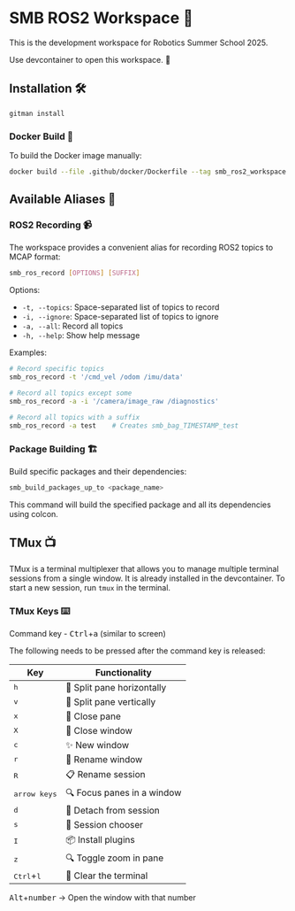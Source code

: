 # SMB ROS2 Workspace 🤖

This is the development workspace for Robotics Summer School 2025.

Use devcontainer to open this workspace. 🐳

## Installation 🛠️

```bash
gitman install
```

### Docker Build 🐳

To build the Docker image manually:

```bash
docker build --file .github/docker/Dockerfile --tag smb_ros2_workspace:main .
```
## Available Aliases 🚀

### ROS2 Recording 📹

The workspace provides a convenient alias for recording ROS2 topics to MCAP format:

```bash
smb_ros_record [OPTIONS] [SUFFIX]
```

Options:
- `-t, --topics`: Space-separated list of topics to record
- `-i, --ignore`: Space-separated list of topics to ignore
- `-a, --all`: Record all topics
- `-h, --help`: Show help message

Examples:
```bash
# Record specific topics
smb_ros_record -t '/cmd_vel /odom /imu/data'

# Record all topics except some
smb_ros_record -a -i '/camera/image_raw /diagnostics'

# Record all topics with a suffix
smb_ros_record -a test    # Creates smb_bag_TIMESTAMP_test
```

### Package Building 🏗️

Build specific packages and their dependencies:

```bash
smb_build_packages_up_to <package_name>
```

This command will build the specified package and all its dependencies using colcon.

## TMux 📺

TMux is a terminal multiplexer that allows you to manage multiple terminal sessions from a single window. It is already installed in the devcontainer. To start a new session, run `tmux` in the terminal.
### TMux Keys ⌨️

Command key - <kbd>Ctrl</kbd>+<kbd>a</kbd> (similar to screen)

The following needs to be pressed after the command key is released:

| Key | Functionality |
| --- | --- |
| <kbd>h</kbd> | 🔄 Split pane horizontally |
| <kbd>v</kbd> | 🔂 Split pane vertically |
| <kbd>x</kbd> | 🚫 Close pane |
| <kbd>X</kbd> | 🚪 Close window |
| <kbd>c</kbd> | ✨ New window |
| <kbd>r</kbd> | 📝 Rename window |
| <kbd>R</kbd> | 📋 Rename session |
| <kbd>arrow keys</kbd> | 🔍 Focus panes in a window |
| <kbd>d</kbd> | 👋 Detach from session |
| <kbd>s</kbd> | 🔎 Session chooser |
| <kbd>I</kbd> | 📦 Install plugins |
| <kbd>z</kbd> | 🔍 Toggle zoom in pane |
| <kbd>Ctrl</kbd>+<kbd>l</kbd> | 🧹 Clear the terminal |

<kbd>Alt</kbd>+<kbd>number</kbd> → Open the window with that number

